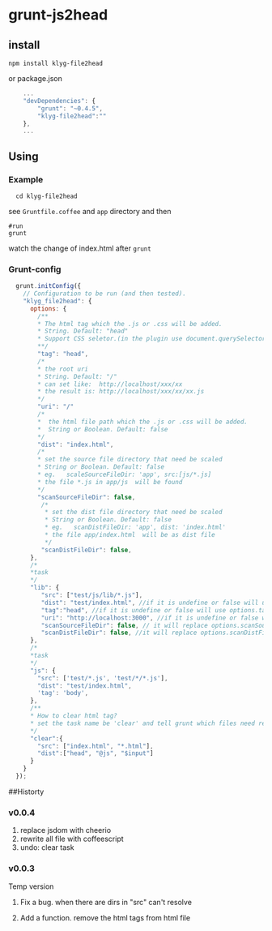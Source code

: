 grunt-js2head
=============

## install

```shell
npm install klyg-file2head
```

or package.json

```js
    ...
    "devDependencies": {
        "grunt": "~0.4.5",
        "klyg-file2head":""
    },
    ...
```

## Using

### Example
```shell
  cd klyg-file2head
```
see ```Gruntfile.coffee``` and ```app``` directory and then

```shell
#run
grunt
```
watch the change of index.html after ```grunt```


### Grunt-config

```js
  grunt.initConfig({
    // Configuration to be run (and then tested).
    "klyg_file2head": {
      options: {
        /**
        * The html tag which the .js or .css will be added.
        * String. Default: "head"
        * Support CSS seletor.(in the plugin use document.querySelector(tag) choose the dist tag)
        **/
        "tag": "head",
        /*
        * the root uri
        * String. Default: "/"
        * can set like:  http://localhost/xxx/xx 
        * the result is: http://localhost/xxx/xx/xx.js
        */
        "uri": "/"
        /*
        *  the html file path which the .js or .css will be added.
        *  String or Boolean. Default: false
        */
        "dist": "index.html",
        /*
        * set the source file directory that need be scaled
        * String or Boolean. Default: false
        * eg.   scaleSourceFileDir: 'app', src:[js/*.js]
        * the file *.js in app/js  will be found
        */
        "scanSourceFileDir": false,
         /*
          * set the dist file directory that need be scaled
          * String or Boolean. Default: false
          * eg.   scanDistFileDir: 'app', dist: 'index.html'
          * the file app/index.html  will be as dist file
          */
         "scanDistFileDir": false,
      },
      /*
      *task
      */
      "lib": { 
         "src": ["test/js/lib/*.js"],
         "dist": "test/index.html", //if it is undefine or false will use options.dist
         "tag":"head", //if it is undefine or false will use options.tag
         "uri": "http://localhost:3000", //if it is undefine or false will use options.root
         "scanSourceFileDir": false, // it will replace options.scanSourceFileDir
         "scanDistFileDir": false, //it will replace options.scanDistFileDir
      },
      /*
      *task
      */
      "js": {
        "src": ['test/*.js', 'test/*/*.js'],
        "dist": "test/index.html",
        'tag': 'body',
      },
      /**
      * How to clear html tag?
      * set the task name be 'clear' and tell grunt which files need remove tag by "src" property
      */
      "clear":{
        "src": ["index.html", "*.html"],
        "dist":["head", "@js", "$input"]
      }
    }
  });
```


##Historty

### v0.0.4
1. replace jsdom with cheerio
2. rewrite all file with coffeescript
3. undo:  clear task

### v0.0.3
Temp version

1. Fix a bug.
  when there are dirs in "src" can't resolve

2. Add a function.
  remove the html tags from html file

